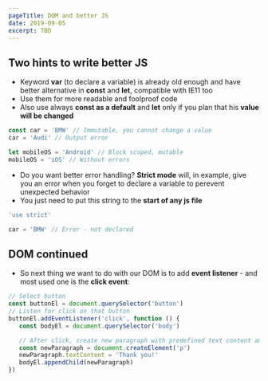 ```yaml
---
pageTitle: DOM and better JS
date: 2019-09-05
excerpt: TBD
---
```


## Two hints to write better JS
* Keyword **var** (to declare a variable) is already old enough and have better alternative in **const** and **let**, compatible with IE11 too
* Use them for more readable and foolproof code
* Also use always **const as a default** and **let** only if you plan that his **value will be changed**

````Javascript
const car = 'BMW' // Immutable, you cannot change a value
car = 'Audi' // Output error 

let mobileOS = 'Android' // Block scoped, mutable
mobileOS = 'iOS' // Without errors
````

* Do you want better error handling? **Strict mode** will, in example, give you an error when you forget to declare a variable to perevent unexpected behavior
* You just need to put this string to the **start of any js file**

````Javascript
'use strict'

car = 'BMW' // Error - not declared
````

## DOM continued
* So next thing we want to do with our DOM is to add **event listener** - and most used one is the **click event**:

````Javascript
// Select button
const buttonEl = document.querySelector('button')
// Listen for click on that button
buttonEl.addEventListener('click', function () {
   const bodyEl = document.querySelector('body')

   // After click, create new paragraph with predefined text content and append to the end of body
   const newParagraph = document.createElement('p')
   newParagraph.textContent = 'Thank you!'
   bodyEl.appendChild(newParagraph)
})
````
